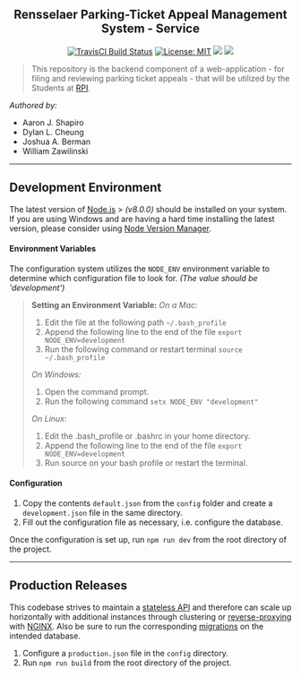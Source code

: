 <h2 align="center">Rensselaer Parking-Ticket Appeal Management System - Service</h2>
<p align="center">
  <a href="https://travis-ci.org/rpi-ptam/ptam-service"><img src="https://travis-ci.org/rpi-ptam/ptam-service.svg?branch=master" alt="TravisCI Build Status"></a>
  <a href="https://opensource.org/licenses/MIT"><img src="https://img.shields.io/badge/License-MIT-yellow.svg" alt="License: MIT"></a>
  <a href="https://codeclimate.com/github/rpi-ptam/ptam-service/maintainability"><img src="https://api.codeclimate.com/v1/badges/ff38ae6a8f36866d5eae/maintainability"/></a>
  <a href="https://codeclimate.com/github/rpi-ptam/ptam-service/test_coverage"><img src="https://api.codeclimate.com/v1/badges/ff38ae6a8f36866d5eae/test_coverage" /></a>
</p>

> This repository is the backend component of a web-application - for filing and reviewing parking ticket appeals - that will be utilized by the Students at <a href="https://rpi.edu" target="_blank">RPI</a>.

_Authored by:_
 - Aaron J. Shapiro
 - Dylan L. Cheung
 - Joshua A. Berman
 - William Zawilinski
 
----------

Development Environment
-------------

The latest version of [Node.js](https://nodejs.org/en/) > _(v8.0.0)_ should be installed on your system. If you are using Windows and are having a hard time installing the latest version, please consider using [Node Version Manager](https://github.com/creationix/nvm).


#### Environment Variables
The configuration system utilizes the `NODE_ENV` environment variable to determine which configuration file to look for. _(The value should be 'development')_
> **Setting an Environment Variable:**
> _On a Mac:_
> 1. Edit the file at the following path `~/.bash_profile`
> 2. Append the following line to the end of the file `export NODE_ENV=development`
> 3. Run the following command or restart terminal `source ~/.bash_profile`
> 
> _On Windows:_
> 1. Open the command prompt.
> 2. Run the following command `setx NODE_ENV "development"`
> 
> _On Linux_:
> 1. Edit the .bash_profile or .bashrc in your home directory.
> 2. Append the following line to the end of the file `export NODE_ENV=development`
> 3. Run source on your bash profile or restart the terminal. 

#### Configuration

 1. Copy the contents `default.json` from the `config` folder and create a `development.json` file in the same directory.
 2. Fill out the configuration file as necessary, i.e. configure the database.
 
 Once the configuration is set up, run `npm run dev` from the root directory of the project.

----------

Production Releases
-------------
This codebase strives to maintain a [stateless API](https://restfulapi.net/statelessness/) and therefore can scale up horizontally with additional instances through clustering or [reverse-proxying](http://nginx.org/en/docs/http/load_balancing.html) with [NGINX](http://nginx.org). Also be sure to run the corresponding [migrations](https://github.com/rpi-ptam/schematron) on the intended database.

 1. Configure a `production.json` file in the `config` directory.
 2. Run `npm run build` from the root directory of the project.
